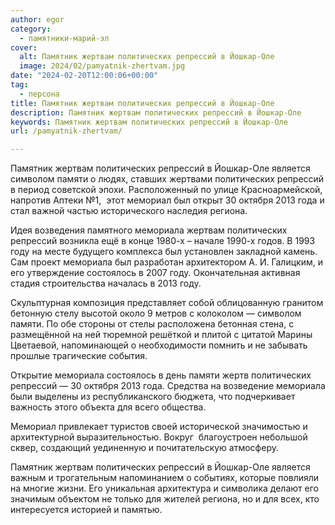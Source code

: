 ```yaml
---
author: egor
category:
  - памятники-марий-эл
cover:
  alt: Памятник жертвам политических репрессий в Йошкар-Оле
  image: 2024/02/pamyatnik-zhertvam.jpg
date: "2024-02-20T12:00:06+00:00"
tag:
  - персона
title: Памятник жертвам политических репрессий в Йошкар-Оле
description: Памятник жертвам политических репрессий в Йошкар-Оле
keywords: Памятник жертвам политических репрессий в Йошкар-Оле
url: /pamyatnik-zhertvam/

---
```

Памятник жертвам политических репрессий в Йошкар-Оле является символом памяти о людях, ставших жертвами политических репрессий в период советской эпохи. Расположенный по улице Красноармейской, напротив Аптеки №1,  этот мемориал был открыт 30 октября 2013 года и стал важной частью исторического наследия региона.

Идея возведения памятного мемориала жертвам политических репрессий возникла ещё в конце 1980-х – начале 1990-х годов. В 1993 году на месте будущего комплекса был установлен закладной камень. Сам проект мемориала был разработан архитектором А. И. Галицким, и его утверждение состоялось в 2007 году. Окончательная активная стадия строительства началась в 2013 году.

Скульптурная композиция представляет собой облицованную гранитом бетонную стелу высотой около 9 метров с колоколом — символом памяти. По обе стороны от стелы расположена бетонная стена, с размещённой на ней тюремной решёткой и плитой с цитатой Марины Цветаевой, напоминающей о необходимости помнить и не забывать прошлые трагические события.

Открытие мемориала состоялось в день памяти жертв политических репрессий — 30 октября 2013 года. Средства на возведение мемориала были выделены из республиканского бюджета, что подчеркивает важность этого объекта для всего общества.

Мемориал привлекает туристов своей исторической значимостью и архитектурной выразительностью. Вокруг  благоустроен небольшой сквер, создающий уединенную и почитательскую атмосферу.

Памятник жертвам политических репрессий в Йошкар-Оле является важным и трогательным напоминанием о событиях, которые повлияли на многие жизни. Его уникальная архитектура и символика делают его значимым объектом не только для жителей региона, но и для всех, кто интересуется историей и памятью.
